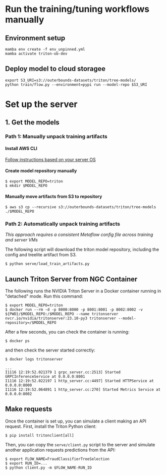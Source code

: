 # Run the training/tuning workflows manually

## Environment setup
```
mamba env create -f env_unpinned.yml
mamba activate triton-ob-dev
```

## Deploy model to cloud storagee
```
export S3_URI=s3://outerbounds-datasets/triton/tree-models/
python train/flow.py --environment=pypi run --model-repo $S3_URI
```

# Set up the server

## 1. Get the models

### Path 1: Manually unpack training artifacts

#### Install AWS CLI
[Follow instructions based on your server OS](https://docs.aws.amazon.com/cli/latest/userguide/getting-started-install.html)

#### Create model repository manually
```
$ export MODEL_REPO=triton
$ mkdir $MODEL_REPO
```

#### Manually move artifacts from S3 to repository
```
$ aws s3 cp --recursive s3://outerbounds-datasets/triton/tree-models ./$MODEL_REPO
```

### Path 2: Automatically unpack training artifacts
*This approach requires a consistent Metaflow config file across training and server VMs*

The following script will download the triton model repository, including the config and treelite artifact from S3.
```
$ python serve/load_train_artifacts.py
```

## Launch Triton Server from NGC Container
The following runs the NVIDIA Triton Server in a Docker container running in "detached" mode. Run this command:
```
$ export MODEL_REPO=triton
$ docker run --rm -d -p 8000:8000 -p 8001:8001 -p 8002:8002 -v ${PWD}/$MODEL_REPO:/$MODEL_REPO --name tritonserver nvcr.io/nvidia/tritonserver:23.10-py3 tritonserver --model-repository=/$MODEL_REPO
```

After a few seconds, you can check the container is running:
```
$ docker ps
```
and then check the server started correctly:
```
$ docker logs tritonserver

...
I1116 12:19:52.021379 1 grpc_server.cc:2513] Started GRPCInferenceService at 0.0.0.0:8001
I1116 12:19:52.022197 1 http_server.cc:4497] Started HTTPService at 0.0.0.0:8000
I1116 12:19:52.064891 1 http_server.cc:270] Started Metrics Service at 0.0.0.0:8002
```

## Make requests
Once the container is set up, you can simulate a client making an API request.
First, install the Triton Python client:
```
$ pip install tritonclient[all]
```
Then, you can copy the `serve/client.py` script to the server and simulate another application requests predictions from the API:
```
$ export FLOW_NAME=FraudClassifierTreeSelection
$ export RUN_ID=... 
$ python client.py -m $FLOW_NAME-RUN_ID
```